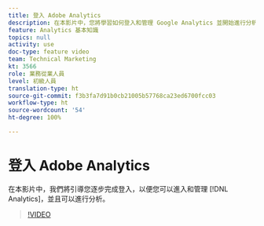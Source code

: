 ```yaml
---
title: 登入 Adobe Analytics
description: 在本影片中，您將學習如何登入和管理 Google Analytics 並開始進行分析。
feature: Analytics 基本知識
topics: null
activity: use
doc-type: feature video
team: Technical Marketing
kt: 3566
role: 業務從業人員
level: 初級人員
translation-type: ht
source-git-commit: f3b3fa7d91b0cb21005b57768ca23ed6700fcc03
workflow-type: ht
source-wordcount: '54'
ht-degree: 100%

---
```



# 登入 Adobe Analytics

在本影片中，我們將引導您逐步完成登入，以便您可以進入和管理 [!DNL Analytics]，並且可以進行分析。

>[!VIDEO](https://video.tv.adobe.com/v/28771/?quality=12)
